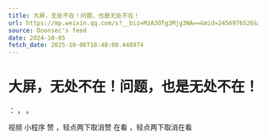 ```yaml
---
title: 大屏，无处不在！问题，也是无处不在！
url: https://mp.weixin.qq.com/s?__biz=MzA3OTg3Mjg3NA==&mid=2456976526&idx=1&sn=f98bd36793e4b0e4237fdb53655cddd9
source: Doonsec's feed
date: 2024-10-05
fetch_date: 2025-10-06T18:48:00.448974
---
```


# 大屏，无处不在！问题，也是无处不在！

：
，
。

视频
小程序
赞
，轻点两下取消赞
在看
，轻点两下取消在看